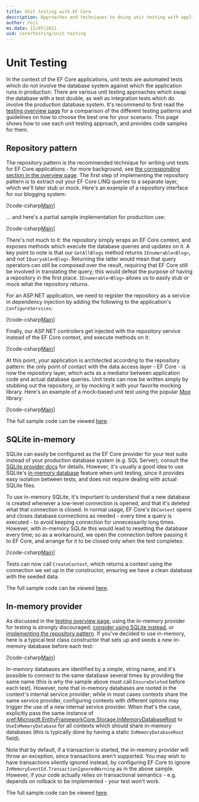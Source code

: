 ```yaml
---
title: Unit testing with EF Core
description: Approaches and techniques to doing unit testing with applications using Entity Framework Core
author: roji
ms.date: 11/07/2021
uid: core/testing/unit-testing
---
```

# Unit Testing

In the context of the EF Core applications, unit tests are automated tests which do not involve the database system against which the application runs in production. There are various unit testing approaches which swap the database with a test double, as well as integration tests which do involve the production database system. It's recommend to first read the [testing overview page](xref:core/testing/index) for a comparison of the different testing patterns and guidelines on how to choose the best one for your scenario. This page shows how to use each unit testing approach, and provides code samples for them.

## Repository pattern

The repository pattern is the recommended technique for writing unit tests for EF Core applications - for more background, see [the corresponding section in the overview page](xref:core/testing/index#repository-pattern). The first step of implementing the repository pattern is to extract out your EF Core LINQ queries to a separate layer, which we'll later stub or mock. Here's an example of a repository interface for our blogging system:

[!code-csharp[Main](../../../samples/core/Testing/BusinessLogic/IBloggingRepository.cs?name=IBloggingRepository)]

... and here's a partial sample implementation for production use:

[!code-csharp[Main](../../../samples/core/Testing/BusinessLogic/BloggingRepository.cs?name=BloggingRepository)]

There's not much to it: the repository simply wraps an EF Core context, and exposes methods which execute the database queries and updates on it. A key point to note is that our `GetAllBlogs` method returns `IEnumerable<Blog>`, and not `IQueryable<Blog>`. Returning the latter would mean that query operators can still be composed over the result, requiring that EF Core still be involved in translating the query; this would defeat the purpose of having a repository in the first place. `IEnumerable<Blog>` allows us to easily stub or mock what the repository returns.

For an ASP.NET application, we need to register the repository as a service in dependency injection by adding the following to the application's `ConfigureServices`:

[!code-csharp[Main](../../../samples/core/Testing/BloggingWebApi/Startup.cs?name=RegisterRepositoryInDI)]

Finally, our ASP.NET controllers get injected with the repository service instead of the EF Core context, and execute methods on it:

[!code-csharp[Main](../../../samples/core/Testing/BloggingWebApi/Controllers/BloggingControllerWithRepository.cs?name=BloggingControllerWithRepository&highlight=8)]

At this point, your application is architected according to the repository pattern: the only point of contact with the data access layer - EF Core - is now the repository layer, which acts as a mediator between application code and actual database queries. Unit tests can now be written simply by stubbing out the repository, or by mocking it with your favorite mocking library. Here's an example of a mock-based unit test using the popular [Moq](https://github.com/Moq/moq4) library:

[!code-csharp[Main](../../../samples/core/Testing/UnitTests/RepositoryBloggingControllerTest.cs?name=GetBlog)]

The full sample code can be viewed [here](https://github.com/dotnet/EntityFramework.Docs/blob/main/samples/core/Testing/UnitTests/RepositoryBloggingControllerTest.cs).

## SQLite in-memory

SQLite can easily be configured as the EF Core provider for your test suite instead of your production database system (e.g. SQL Server); consult the [SQLite provider docs](xref:core/providers/sqlite/index) for details. However, it's usually a good idea to use SQLite's [in-memory database](https://sqlite.org/inmemorydb.html) feature when unit testing, since it provides easy isolation between tests, and does not require dealing with actual SQLite files.

To use in-memory SQLite, it's important to understand that a new database is created whenever a low-level connection is opened, and that it's deleted what that connection is closed. In normal usage, EF Core's `DbContext` opens and closes database connections as needed - every time a query is executed - to avoid keeping connection for unnecessarily long times. However, with in-memory SQLite this would lead to resetting the database every time; so as a workaround, we open the connection before passing it to EF Core, and arrange for it to be closed only when the test completes:

[!code-csharp[Main](../../../samples/core/Testing/UnitTests/SqliteInMemoryBloggingControllerTest.cs?name=ConstructorAndDispose)]

Tests can now call `CreateContext`, which returns a context using the connection we set up in the constructor, ensuring we have a clean database with the seeded data.

The full sample code can be viewed [here](https://github.com/dotnet/EntityFramework.Docs/blob/main/samples/core/Testing/UnitTests/SqliteInMemoryBloggingControllerTest.cs).

## In-memory provider

As discussed in the [testing overview page](xref:core/testing/index#inmemory-as-a-database-fake), using the in-memory provider for testing is strongly discouraged; [consider using SQLite instead](#sqlite-in-memory), or [implementing the repository pattern](#repository-pattern). If you've decided to use in-memory, here is a typical test class constructor that sets up and seeds a new in-memory database before each test:

[!code-csharp[Main](../../../samples/core/Testing/UnitTests/InMemoryBloggingControllerTest.cs?name=Constructor)]

In-memory databases are identified by a simple, string name, and it's possible to connect to the same database several times by providing the same name (this is why the sample above must call `EnsureDeleted` before each test). However, note that in-memory databases are rooted in the context's internal service provider; while in most cases contexts share the same service provider, configuring contexts with different options may trigger the use of a new internal service provider. When that's the case, explicitly pass the same instance of <xref:Microsoft.EntityFrameworkCore.Storage.InMemoryDatabaseRoot> to `UseInMemoryDatabase` for all contexts which should share in-memory databases (this is typically done by having a static `InMemoryDatabaseRoot` field).

Note that by default, if a transaction is started, the in-memory provider will throw an exception, since transactions aren't supported. You may wish to have transactions silently ignored instead, by configuring EF Core to ignore `InMemoryEventId.TransactionIgnoredWarning` as in the above sample. However, if your code actually relies on transactional semantics - e.g. depends on rollback to be implemented - your test won't work.

The full sample code can be viewed [here](https://github.com/dotnet/EntityFramework.Docs/blob/main/samples/core/Testing/UnitTests/InMemoryBloggingControllerTest.cs).

